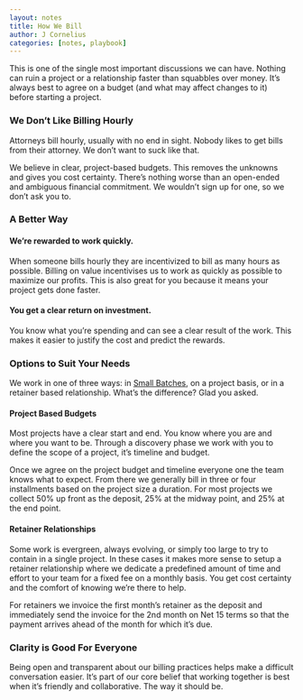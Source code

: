 ```yaml
---
layout: notes
title: How We Bill
author: J Cornelius
categories: [notes, playbook]
---
```

This is one of the single most important discussions we can have. Nothing can ruin a project or a relationship faster than squabbles over money. It&rsquo;s always best to agree on a budget (and what may affect changes to it) before starting a project.

### We Don&rsquo;t Like Billing Hourly
Attorneys bill hourly, usually with no end in sight. Nobody likes to get bills from their attorney. We don&rsquo;t want to suck like that.

We believe in clear, project-based budgets. This removes the unknowns and gives you cost certainty. There&rsquo;s nothing worse than an open-ended and ambiguous financial commitment. We wouldn&rsquo;t sign up for one, so we don&rsquo;t ask you to.

### A Better Way

#### We&rsquo;re rewarded to work quickly.
When someone bills hourly they are incentivized to bill as many hours as possible. Billing on value incentivises us to work as quickly as possible to maximize our profits. This is also great for you because it means your project gets done faster.

#### You get a clear return on investment.
You know what you&rsquo;re spending and can see a clear result of the work. This makes it easier to justify the cost and predict the rewards.

### Options to Suit Your Needs

We work in one of three ways: in [Small Batches](/sessions/), on a project basis, or in a retainer based relationship. What&rsquo;s the difference? Glad you asked.

#### Project Based Budgets
Most projects have a clear start and end. You know where you are and where you want to be. Through a discovery phase we work with you to define the scope of a project, it&rsquo;s timeline and budget.

Once we agree on the project budget and timeline everyone one the team knows what to expect. From there we generally bill in three or four installments based on the project size a duration. For most projects we collect 50% up front as the deposit, 25% at the midway point, and 25% at the end point.

#### Retainer Relationships
Some work is evergreen, always evolving, or simply too large to try to contain in a single project. In these cases it makes more sense to setup a retainer relationship where we dedicate a predefined amount of time and effort to your team for a fixed fee on a monthly basis. You get cost certainty and the comfort of knowing we&rsquo;re there to help.

For retainers we invoice the first month&rsquo;s retainer as the deposit and immediately send the invoice for the 2nd month on Net 15 terms so that the payment arrives ahead of the month for which it&rsquo;s due.

### Clarity is Good For Everyone
Being open and transparent about our billing practices helps make a difficult conversation easier. It&rsquo;s part of our core belief that working together is best when it&rsquo;s friendly and collaborative. The way it should be.
